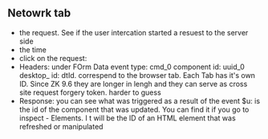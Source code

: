  ## Netowrk tab
 + the request. See if the user intercation started a resuest to the server side
 + the time
 + click on the request:
 + Headers: under FOrm Data 
 event type:  cmd_0
 component id: uuid_0
 desktop_ id: dtId. correspend to the browser tab. Each Tab has it's own ID. Since ZK 9.6 they are longer in lengh and they can serve as cross site request forgery token. harder to guess
 + Response: you can see what was triggered as a result of the event
 $u: is the id of the component that was updated. You can find it if you go to inspect - Elements. I t will be the ID of an HTML element that was refreshed or manipulated

